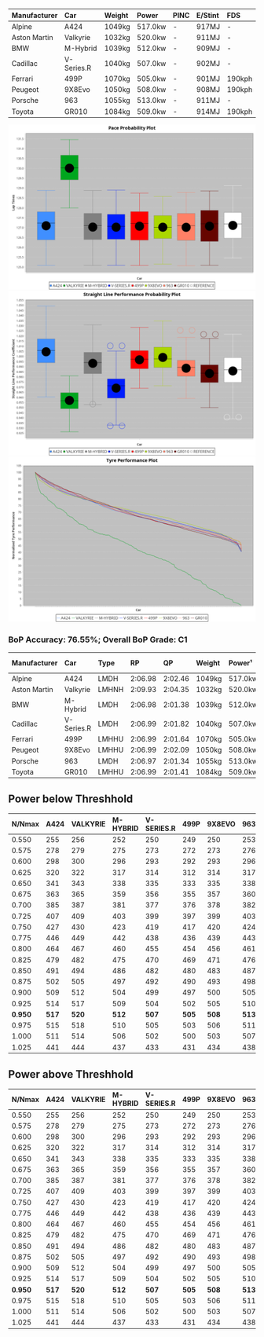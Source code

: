 | Manufacturer | Car        | Weight | Power   | PINC    | E/Stint | FDS     |
|:-|:-|:-|:-|:-|:-|:-|
| Alpine       | A424       | 1049kg | 517.0kw |    -    | 917MJ   |    -    |
| Aston Martin | Valkyrie   | 1032kg | 520.0kw |    -    | 911MJ   |    -    |
| BMW          | M-Hybrid   | 1039kg | 512.0kw |    -    | 909MJ   |    -    |
| Cadillac     | V-Series.R | 1040kg | 507.0kw |    -    | 902MJ   |    -    |
| Ferrari      | 499P       | 1070kg | 505.0kw |    -    | 901MJ   | 190kph  |
| Peugeot      | 9X8Evo     | 1050kg | 508.0kw |    -    | 908MJ   | 190kph  |
| Porsche      | 963        | 1055kg | 513.0kw |    -    | 911MJ   |    -    |
| Toyota       | GR010      | 1084kg | 509.0kw |    -    | 914MJ   | 190kph  |

![PACECHART](./IMG/ACOMETHOD.png)
![STRAIGHTLINEPERFORMANCECHART](./IMG/ACOMETHOD_sp.png)
![TYREPERFORMANCECHART](./IMG/ACOMETHOD_tw.png)

### BoP Accuracy: 76.55%; Overall BoP Grade: C1
| Manufacturer | Car        | Type  | RP      | QP      | Weight | Power¹  | Threshhold | PINC    | Power²   | E/Stint | AVG Vmax  | FDS     | RDLC | L/Stint | BOP-Grade | Model Accuracy | Model Points | Match% | SimDiff |
|:-|:-|:-|:-|:-|:-|:-|:-|:-|:-|:-|:-|:-|:-|:-|:-|:-|:-|:-|:-|
| Alpine       | A424       | LMDH  | 2:06.98 | 2:02.46 | 1049kg | 517.0kw | 210.0kph   |    -    | 517.00kw |  917MJ  | 311.70kph |    -    | 1.00 | 25      | -B1       | 99.49%         | 1360         | 87.63% | -0.08   |
| Aston Martin | Valkyrie   | LMHNH | 2:09.93 | 2:04.35 | 1032kg | 520.0kw | 210.0kph   |    -    | 520.00kw |  911MJ  | 304.13kph |    -    | 1.04 | 25      | +Ω1       | 100.00%        | 312          | 9.62%  | #       |
| BMW          | M-Hybrid   | LMDH  | 2:06.98 | 2:01.38 | 1039kg | 512.0kw | 210.0kph   |    -    | 512.00kw |  909MJ  | 310.38kph |    -    | 1.01 | 25      | -B1       | 98.62%         | 2363         | 87.79% | +0.05   |
| Cadillac     | V-Series.R | LMDH  | 2:06.99 | 2:01.82 | 1040kg | 507.0kw | 210.0kph   |    -    | 507.00kw |  902MJ  | 304.52kph |    -    | 1.02 | 25      | -B1       | 98.50%         | 4201         | 88.52% | +1.00   |
| Ferrari      | 499P       | LMHHU | 2:06.99 | 2:01.64 | 1070kg | 505.0kw | 210.0kph   |    -    | 505.00kw |  901MJ  | 307.60kph | 190kph  | 1.02 | 25      | -B2       | 100.00%        | 4441         | 84.78% | +0.52   |
| Peugeot      | 9X8Evo     | LMHHU | 2:06.99 | 2:02.09 | 1050kg | 508.0kw | 210.0kph   |    -    | 508.00kw |  908MJ  | 310.01kph | 190kph  | 1.00 | 25      | +B2       | 100.00%        | 808          | 81.63% | +0.26   |
| Porsche      | 963        | LMDH  | 2:06.97 | 2:01.34 | 1055kg | 513.0kw | 210.0kph   |    -    | 513.00kw |  911MJ  | 307.77kph |    -    | 1.00 | 25      | -B1       | 99.87%         | 12613        | 85.20% | -0.26   |
| Toyota       | GR010      | LMHHU | 2:06.99 | 2:01.41 | 1084kg | 509.0kw | 210.0kph   |    -    | 509.00kw |  914MJ  | 304.50kph | 190kph  | 1.01 | 25      | -B1       | 99.73%         | 2956         | 87.25% | +1.15   |

## Power below Threshhold
| N/Nmax    | A424    | VALKYRIE | M-HYBRID | V-SERIES.R | 499P    | 9X8EVO  | 963     | GR010   |
|:-|:-|:-|:-|:-|:-|:-|:-|:-|
|  0.550    |  255    |  256     |  252     |  250       |  249    |  250    |  253    |  251    |
|  0.575    |  278    |  279     |  275     |  273       |  272    |  273    |  276    |  274    |
|  0.600    |  298    |  300     |  296     |  293       |  292    |  293    |  296    |  294    |
|  0.625    |  320    |  322     |  317     |  314       |  312    |  314    |  317    |  315    |
|  0.650    |  341    |  343     |  338     |  335       |  333    |  335    |  338    |  336    |
|  0.675    |  363    |  365     |  359     |  356       |  355    |  357    |  360    |  357    |
|  0.700    |  385    |  387     |  381     |  377       |  376    |  378    |  382    |  379    |
|  0.725    |  407    |  409     |  403     |  399       |  397    |  399    |  403    |  400    |
|  0.750    |  427    |  430     |  423     |  419       |  417    |  420    |  424    |  421    |
|  0.775    |  446    |  449     |  442     |  438       |  436    |  439    |  443    |  440    |
|  0.800    |  464    |  467     |  460     |  455       |  454    |  456    |  461    |  457    |
|  0.825    |  479    |  482     |  475     |  470       |  469    |  471    |  476    |  472    |
|  0.850    |  491    |  494     |  486     |  482       |  480    |  483    |  487    |  484    |
|  0.875    |  502    |  505     |  497     |  492       |  490    |  493    |  498    |  494    |
|  0.900    |  509    |  512     |  504     |  499       |  497    |  500    |  505    |  501    |
|  0.925    |  514    |  517     |  509     |  504       |  502    |  505    |  510    |  506    |
| **0.950** | **517** | **520**  | **512**  | **507**    | **505** | **508** | **513** | **509** |
|  0.975    |  515    |  518     |  510     |  505       |  503    |  506    |  511    |  507    |
|  1.000    |  511    |  514     |  506     |  502       |  500    |  503    |  507    |  504    |
|  1.025    |  441    |  444     |  437     |  433       |  431    |  434    |  438    |  435    |

## Power above Threshhold
| N/Nmax    | A424    | VALKYRIE | M-HYBRID | V-SERIES.R | 499P    | 9X8EVO  | 963     | GR010   |
|:-|:-|:-|:-|:-|:-|:-|:-|:-|
|  0.550    |  255    |  256     |  252     |  250       |  249    |  250    |  253    |  251    |
|  0.575    |  278    |  279     |  275     |  273       |  272    |  273    |  276    |  274    |
|  0.600    |  298    |  300     |  296     |  293       |  292    |  293    |  296    |  294    |
|  0.625    |  320    |  322     |  317     |  314       |  312    |  314    |  317    |  315    |
|  0.650    |  341    |  343     |  338     |  335       |  333    |  335    |  338    |  336    |
|  0.675    |  363    |  365     |  359     |  356       |  355    |  357    |  360    |  357    |
|  0.700    |  385    |  387     |  381     |  377       |  376    |  378    |  382    |  379    |
|  0.725    |  407    |  409     |  403     |  399       |  397    |  399    |  403    |  400    |
|  0.750    |  427    |  430     |  423     |  419       |  417    |  420    |  424    |  421    |
|  0.775    |  446    |  449     |  442     |  438       |  436    |  439    |  443    |  440    |
|  0.800    |  464    |  467     |  460     |  455       |  454    |  456    |  461    |  457    |
|  0.825    |  479    |  482     |  475     |  470       |  469    |  471    |  476    |  472    |
|  0.850    |  491    |  494     |  486     |  482       |  480    |  483    |  487    |  484    |
|  0.875    |  502    |  505     |  497     |  492       |  490    |  493    |  498    |  494    |
|  0.900    |  509    |  512     |  504     |  499       |  497    |  500    |  505    |  501    |
|  0.925    |  514    |  517     |  509     |  504       |  502    |  505    |  510    |  506    |
| **0.950** | **517** | **520**  | **512**  | **507**    | **505** | **508** | **513** | **509** |
|  0.975    |  515    |  518     |  510     |  505       |  503    |  506    |  511    |  507    |
|  1.000    |  511    |  514     |  506     |  502       |  500    |  503    |  507    |  504    |
|  1.025    |  441    |  444     |  437     |  433       |  431    |  434    |  438    |  435    |
